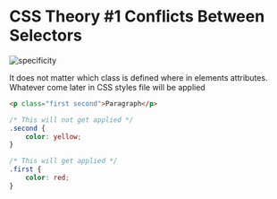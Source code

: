 # CSS Theory #1 Conflicts Between Selectors

![specificity](https://user-images.githubusercontent.com/50626798/194297640-33efe668-c058-4cd2-b166-ec447671fc18.png)

It does not matter which class is defined where in elements attributes. Whatever come later in CSS styles file will be applied

```html
<p class="first second">Paragraph</p>
```

```css
/* This will not get applied */
.second {
	color: yellow;
}

/* This will get applied */
.first {
	color: red;
}
```
